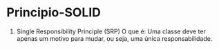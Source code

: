 # Principio-SOLID

1. Single Responsibility Principle (SRP)
O que é: Uma classe deve ter apenas um motivo para mudar, ou seja, uma única responsabilidade.